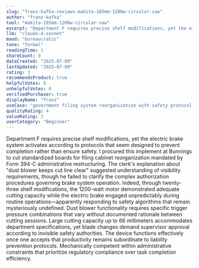 ```yaml
---
slug: "franz-kafka-reviews-makita-185mm-1200w-circular-saw"
author: "franz-kafka"
tool: "makita-185mm-1200w-circular-saw"
excerpt: "Department F requires precise shelf modifications, yet the electric brake system activates according to protocols that seem designed to prevent completion rather than ensure safety."
llm: "claude-4-sonnet"
mood: "bureaucratic"
tone: "formal"
readingTime: 1
shareCount: 0
dateCreated: "2025-07-09"
lastUpdated: "2025-07-09"
rating: 3
recommendsProduct: true
helpfulVotes: 0
unhelpfulVotes: 0
verifiedPurchaser: true
displayName: "franz"
useCase: "government filing system reorganization with safety protocol confusion"
qualityRating: 4
valueRating: 3
userCategory: "Beginner"
---
```


Department F requires precise shelf modifications, yet the electric brake system activates according to protocols that seem designed to prevent completion rather than ensure safety. I procured this implement at Bunnings to cut standardized boards for filing cabinet reorganization mandated by Form 394-C administrative restructuring. The clerk's explanation about "dust blower keeps cut line clear" suggested understanding of visibility requirements, though he failed to clarify the complex authorization procedures governing brake system operation. Indeed, through twenty-three shelf modifications, the 1200-watt motor demonstrated adequate cutting capacity while the electric brake engaged unpredictably during routine operations—apparently responding to safety algorithms that remain mysteriously undefined. Dust blower functionality requires specific trigger pressure combinations that vary without documented rationale between cutting sessions. Large cutting capacity up to 66 millimeters accommodates department specifications, yet blade changes demand supervisor approval according to invisible safety authorities. The device functions effectively once one accepts that productivity remains subordinate to liability prevention protocols. Mechanically competent within administrative constraints that prioritize regulatory compliance over task completion efficiency.
